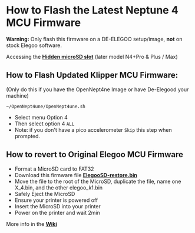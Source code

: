 # How to Flash the Latest Neptune 4 MCU Firmware

**Warning:** Only flash this firmware on a DE-ELEGOO setup/image, **not** on stock Elegoo software.

Accessing the [**Hidden microSD slot**](https://github.com/OpenNeptune3D/OpenNept4une/wiki/Hidden-microSD-Slot-Access) (later model N4+Pro & Plus / Max)

## How to Flash Updated Klipper MCU Firmware:
(Only do this if you have the OpenNept4ne Image or have De-Elegood your machine)

```
~/OpenNept4une/OpenNept4une.sh
```
- Select menu Option 4
- Then select option 4 `ALL`
- Note: if you don't have a pico accelerometer `Skip` this step when prompted.

## How to revert to Original Elegoo MCU Firmware

- Format a MicroSD card to FAT32
- Download this firmware file [**ElegooSD-restore.bin**](https://github.com/OpenNeptune3D/OpenNept4une/raw/dev/mcu-firmware/ElegooSD-restore.bin)
- Move the file to the root of the MicroSD, duplicate the file, name one X_4.bin, and the other elegoo_k1.bin
- Safely Eject the MicroSD
- Ensure your printer is powered off
- Insert the MicroSD into your printer 
- Power on the printer and wait 2min

More info in the [**Wiki**](https://github.com/OpenNeptune3D/OpenNept4une/wiki/)
